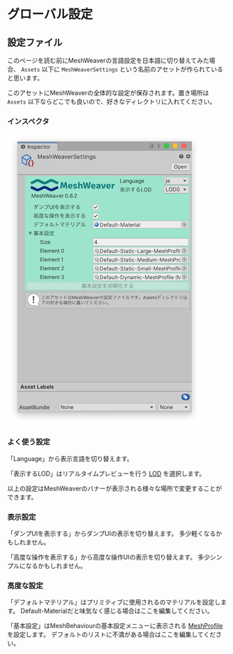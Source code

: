 # グローバル設定

## 設定ファイル

このページを読む前にMeshWeaverの言語設定を日本語に切り替えてみた場合、 `Assets` 以下に `MeshWeaverSettings` という名前のアセットが作られていると思います。

このアセットにMeshWeaverの全体的な設定が保存されます。置き場所は `Assets` 以下ならどこでも良いので、好きなディレクトリに入れてください。

### インスペクタ

![MeshWeaverSettings](images/settings/MeshWeaverSettings.jpg)

### よく使う設定

「Language」から表示言語を切り替えます。

「表示するLOD」はリアルタイムプレビューを行う [LOD](lod.md) を選択します。

以上の設定はMeshWeaverのバナーが表示される様々な場所で変更することができます。

### 表示設定

「ダンプUIを表示する」からダンプUIの表示を切り替えます。
多少軽くなるかもしれません。

「高度な操作を表示する」から高度な操作UIの表示を切り替えます。
多少シンプルになるかもしれません。

### 高度な設定

「デフォルトマテリアル」はプリミティブに使用されるのマテリアルを設定します。
Default-Materialだと味気なく感じる場合はここを編集してください。

「基本設定」はMeshBehaviourの基本設定メニューに表示される [MeshProfile](mesh_profile.md) を設定します。
デフォルトのリストに不満がある場合はここを編集してください。
